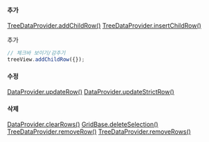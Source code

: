 
#### 추가

[TreeDataProvider.addChildRow()](http://help.realgrid.com/api/TreeDataProvider/addChildRow/)
[TreeDataProvider.insertChildRow()](http://help.realgrid.com/api/TreeDataProvider/insertChildRow/)

<a class="btn primary small round lowercase" id="addChildRow">추가</a>


```js
// 체크바 보이기/감추기
treeView.addChildRow({});
```

#### 수정

[DataProvider.updateRow()](http://help.realgrid.com/api/DataProvider/updateRow/)
[DataProvider.updateStrictRow()](http://help.realgrid.com/api/DataProvider/updateStrictRow/)


#### 삭제

[DataProvider.clearRows()](http://help.realgrid.com/api/DataProvider/clearRows/)
[GridBase.deleteSelection()](http://help.realgrid.com/api/GridBase/deleteSelection/)
[TreeDataProvider.removeRow()](http://help.realgrid.com/api/TreeDataProvider/removeRow/)
[TreeDataProvider.removeRows()](http://help.realgrid.com/api/TreeDataProvider/removeRows/)


<script>
  $('#addChildRow').click(function() {
    treeView.addChildRow({});
  });
</script>
